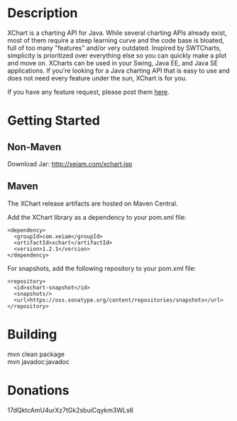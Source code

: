 Description
===============

XChart is a charting API for Java. While several charting APIs already
exist, most of them require a steep learning curve and the code base
is bloated, full of too many "features" and/or very outdated. 
Inspired by SWTCharts, simplicity is prioritized over everything else 
so you can quickly make a plot and move on. XCharts can be used in
your Swing, Java EE, and Java SE applications. If you're looking for
a Java charting API that is easy to use and does not need every feature
under the sun, XChart is for you.

If you have any feature request, please post them [here](https://github.com/timmolter/XChart/issues).

Getting Started
===============

Non-Maven
---------
Download Jar: http://xeiam.com/xchart.jsp

Maven
-----
The XChart release artifacts are hosted on Maven Central.

Add the XChart library as a dependency to your pom.xml file:

    <dependency>
      <groupId>com.xeiam</groupId>
      <artifactId>xchart</artifactId>
      <version>1.2.1</version>
    </dependency>

For snapshots, add the following repository to your pom.xml file:

    <repository>
      <id>xchart-snapshot</id>
      <snapshots/>
      <url>https://oss.sonatype.org/content/repositories/snapshots</url>
    </repository>

Building
===============
mvn clean package  
mvn javadoc:javadoc  

Donations
===============
17dQktcAmU4urXz7tGk2sbuiCqykm3WLs6